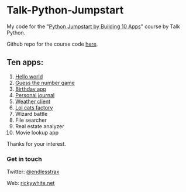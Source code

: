 # Talk-Python-Jumpstart
My code for the "[Python Jumpstart by Building 10 Apps]("https://training.talkpython.fm/courses/explore_python_jumpstart/python-language-jumpstart-building-10-apps")" course by Talk Python.

Github repo for the course code [here](https://github.com/mikeckennedy/python-jumpstart-course-demos).

Ten apps:
-
1. [Hello world](https://github.com/RWhiteDev/Talk-Python-Jumpstart/tree/master/01_Hello_World)
2. [Guess the number game](https://github.com/RWhiteDev/Talk-Python-Jumpstart/tree/master/02_Guess_Number)
3. [Birthday app](https://github.com/RWhiteDev/Talk-Python-Jumpstart/tree/master/03_Birthday_App)
4. [Personal journal](https://github.com/RWhiteDev/Talk-Python-Jumpstart/tree/master/04_Personal_Journal)
5. [Weather client](https://github.com/RWhiteDev/Talk-Python-Jumpstart/tree/master/05_Weather_Client)
6. [Lol cats factory](https://github.com/RWhiteDev/Talk-Python-Jumpstart/tree/master/06_LOL_Cats)
7. Wizard battle
8. File searcher
9. Real estate analyzer
10. Movie lookup app

Thanks for your interest.

### Get in touch
Twitter: [@endlesstrax](https://twitter.com/endlesstrax)

Web: [rickywhite.net](http://rickywhite.net) 
